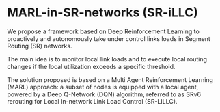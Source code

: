 # MARL-in-SR-networks (SR-iLLC)

We propose a framework based on Deep Reinforcement Learning to proactively and autonomously
take under control links loads in Segment Routing (SR) networks. 

The main idea is to monitor local link loads and to execute local routing changes if the local utilization exceeds a specific threshold.

The solution proposed is based on a Multi Agent Reinforcement Learning (MARL) approach: a subset of nodes is equipped with a local agent, powered
by a Deep Q-Network (DQN) algorithm, referred to as SRv6 rerouting for Local In-network Link Load Control (SR-LILLC).

